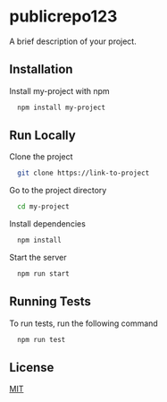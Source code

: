 # publicrepo123

A brief description of your project.

## Installation

Install my-project with npm

```bash
  npm install my-project
```

## Run Locally

Clone the project

```bash
  git clone https://link-to-project
```

Go to the project directory

```bash
  cd my-project
```

Install dependencies

```bash
  npm install
```

Start the server

```bash
  npm run start
```

## Running Tests

To run tests, run the following command

```bash
  npm run test
```

## License

[MIT](https://choosealicense.com/licenses/mit/)